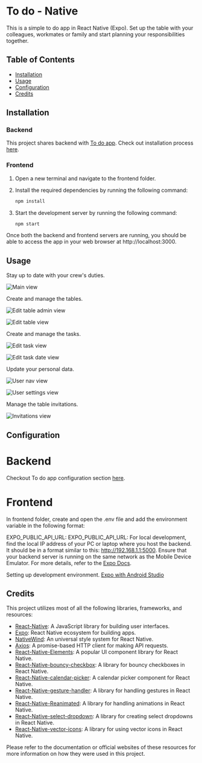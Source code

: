 # To do - Native

This is a simple to do app in React Native (Expo). Set up the table with your colleagues, workmates or family and start planning your responsibilities together.

## Table of Contents

- [Installation](#installation)
- [Usage](#usage)
- [Configuration](#configuration)
- [Credits](#credits)

## Installation

### Backend

This project shares backend with [To do app](https://github.com/rafalbodanka/todo_app). Check out installation process [here](https://github.com/rafalbodanka/todo_app#backend).

### Frontend

1. Open a new terminal and navigate to the frontend folder.
2. Install the required dependencies by running the following command:

   ```bash
   npm install
   ```

3. Start the development server by running the following command:

   ```bash
   npm start
   ```

Once both the backend and frontend servers are running, you should be able to access the app in your web browser at http://localhost:3000.

## Usage

Stay up to date with your crew's duties.

![Main view](./assets/main-view.png)

Create and manage the tables.

![Edit table admin view](./assets/add-table-view.png)

![Edit table view](./assets/edit-table-view.png)

Create and manage the tasks.

![Edit task view](./assets/edit-task-view.png)

![Edit task date view](./assets/edit-task-users-view.png)

Update your personal data.

![User nav view](./assets/navigation-menu-view.png)

![User settings view](./assets/user-settings-view.png)

Manage the table invitations.

![Invitations view](./assets/invitations-view.png)

## Configuration

# Backend 

Checkout To do app configuration section [here](https://github.com/rafalbodanka/todo_app#configuration).

# Frontend

In frontend folder, create and open the .env file and add the environment variable in the following format:

EXPO_PUBLIC_API_URL: EXPO_PUBLIC_API_URL: For local development, find the local IP address of your PC or laptop where you host the backend. It should be in a format similar to this: http://192.168.1.1:5000. Ensure that your backend server is running on the same network as the Mobile Device Emulator. For more details, refer to the [Expo Docs](https://docs.expo.dev/guides/environment-variables/).

Setting up development environment. [Expo with Android Studio](https://docs.expo.dev/workflow/android-studio-emulator/)

## Credits

This project utilizes most of all the following libraries, frameworks, and resources:

- [React-Native](https://reactjs.org/): A JavaScript library for building user interfaces.
- [Expo](https://expo.dev/): React Native ecosystem for building apps.
- [NativeWind](https://www.nativewind.dev/): An universal style system for React Native.
- [Axios](https://axios-http.com/): A promise-based HTTP client for making API requests.
- [React-Native-Elements](https://reactnativeelements.com/): A popular UI component library for React Native.
- [React-Native-bouncy-checkbox](https://github.com/WrathChaos/react-native-bouncy-checkbox): A library for bouncy checkboxes in React Native.
- [React-Native-calendar-picker](https://www.npmjs.com/package/react-native-calendar-picker): A calendar picker component for React Native.
- [React-Native-gesture-handler](https://docs.swmansion.com/react-native-gesture-handler/docs/): A library for handling gestures in React Native.
- [React-Native-Reanimated](https://docs.swmansion.com/react-native-reanimated/): A library for handling animations in React Native.
- [React-Native-select-dropdown](https://www.npmjs.com/package/react-native-select-dropdown): A library for creating select dropdowns in React Native.
- [React-Native-vector-icons](https://www.npmjs.com/package/react-native-vector-icons): A library for using vector icons in React Native.

Please refer to the documentation or official websites of these resources for more information on how they were used in this project.
